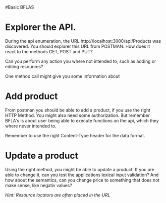 #Basic BFLAS 

# Explorer the API.
During the api enumeration, the URL http://localhost:3000/api/Products
was discovered. You should explorer this URL from POSTMAN.
How does it react to the methods GET, POST and PUT?

Can you perform any action you where not intended to, such as adding or
editing resources?

One method call might give you some information about 

# Add product
From postman you should be able to add a product, if you use the right 
HTTP Method. You might also need some authorization. But remember BFLA's is
about user being able to execute functions on the api, which they where never intended to.

Remember to use the right Content-Type header for the data format.

# Update a product
Using the right method, you might be able to update a product.
If you are able to change it, can you test the applications lexical input validation?
And how about the semantics, can you change price to something that does not make sense,
like negativ values?

_Hint: Resource locators are often placed in the URL_
